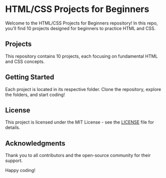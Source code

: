 # HTML/CSS Projects for Beginners

Welcome to the HTML/CSS Projects for Beginners repository! In this repo, you'll find 10 projects designed for beginners to practice HTML and CSS.

## Projects

This repository contains 10 projects, each focusing on fundamental HTML and CSS concepts.

## Getting Started

Each project is located in its respective folder. Clone the repository, explore the folders, and start coding!

## License

This project is licensed under the MIT License - see the [LICENSE](LICENSE) file for details.

## Acknowledgments

Thank you to all contributors and the open-source community for their support.

Happy coding!
